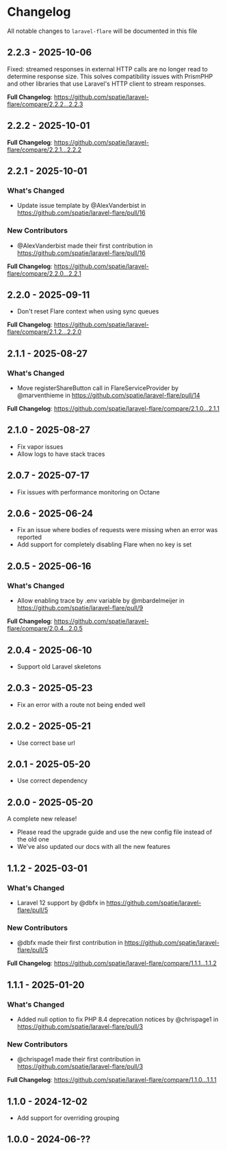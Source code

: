 # Changelog

All notable changes to `laravel-flare` will be documented in this file

## 2.2.3 - 2025-10-06

Fixed: streamed responses in external HTTP calls are no longer read to determine response size. This solves compatibility issues with PrismPHP and other libraries that use Laravel's HTTP client to stream responses.

**Full Changelog**: https://github.com/spatie/laravel-flare/compare/2.2.2...2.2.3

## 2.2.2 - 2025-10-01

**Full Changelog**: https://github.com/spatie/laravel-flare/compare/2.2.1...2.2.2

## 2.2.1 - 2025-10-01

### What's Changed

* Update issue template by @AlexVanderbist in https://github.com/spatie/laravel-flare/pull/16

### New Contributors

* @AlexVanderbist made their first contribution in https://github.com/spatie/laravel-flare/pull/16

**Full Changelog**: https://github.com/spatie/laravel-flare/compare/2.2.0...2.2.1

## 2.2.0 - 2025-09-11

- Don't reset Flare context when using sync queues

**Full Changelog**: https://github.com/spatie/laravel-flare/compare/2.1.2...2.2.0

## 2.1.1 - 2025-08-27

### What's Changed

* Move registerShareButton call in FlareServiceProvider by @marventhieme in https://github.com/spatie/laravel-flare/pull/14

**Full Changelog**: https://github.com/spatie/laravel-flare/compare/2.1.0...2.1.1

## 2.1.0 - 2025-08-27

- Fix vapor issues
- Allow logs to have stack traces

## 2.0.7 - 2025-07-17

- Fix issues with performance monitoring on Octane

## 2.0.6 - 2025-06-24

- Fix an issue where bodies of requests were missing when an error was reported
- Add support for completely disabling Flare when no key is set

## 2.0.5 - 2025-06-16

### What's Changed

* Allow enabling trace by .env variable by @mbardelmeijer in https://github.com/spatie/laravel-flare/pull/9

**Full Changelog**: https://github.com/spatie/laravel-flare/compare/2.0.4...2.0.5

## 2.0.4 - 2025-06-10

- Support old Laravel skeletons

## 2.0.3 - 2025-05-23

- Fix an error with a route not being ended well

## 2.0.2 - 2025-05-21

- Use correct base url

## 2.0.1 - 2025-05-20

- Use correct dependency

## 2.0.0 - 2025-05-20

A complete new release!

- Please read the upgrade guide and use the new config file instead of the old one
- We've also updated our docs with all the new features

## 1.1.2 - 2025-03-01

### What's Changed

* Laravel 12 support by @dbfx in https://github.com/spatie/laravel-flare/pull/5

### New Contributors

* @dbfx made their first contribution in https://github.com/spatie/laravel-flare/pull/5

**Full Changelog**: https://github.com/spatie/laravel-flare/compare/1.1.1...1.1.2

## 1.1.1 - 2025-01-20

### What's Changed

* Added null option to fix PHP 8.4 deprecation notices by @chrispage1 in https://github.com/spatie/laravel-flare/pull/3

### New Contributors

* @chrispage1 made their first contribution in https://github.com/spatie/laravel-flare/pull/3

**Full Changelog**: https://github.com/spatie/laravel-flare/compare/1.1.0...1.1.1

## 1.1.0 - 2024-12-02

- Add support for overriding grouping

## 1.0.0 - 2024-06-??
